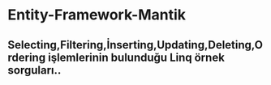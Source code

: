 # Entity-Framework-Mantik
## Selecting,Filtering,İnserting,Updating,Deleting,Ordering işlemlerinin bulunduğu Linq örnek sorguları..
